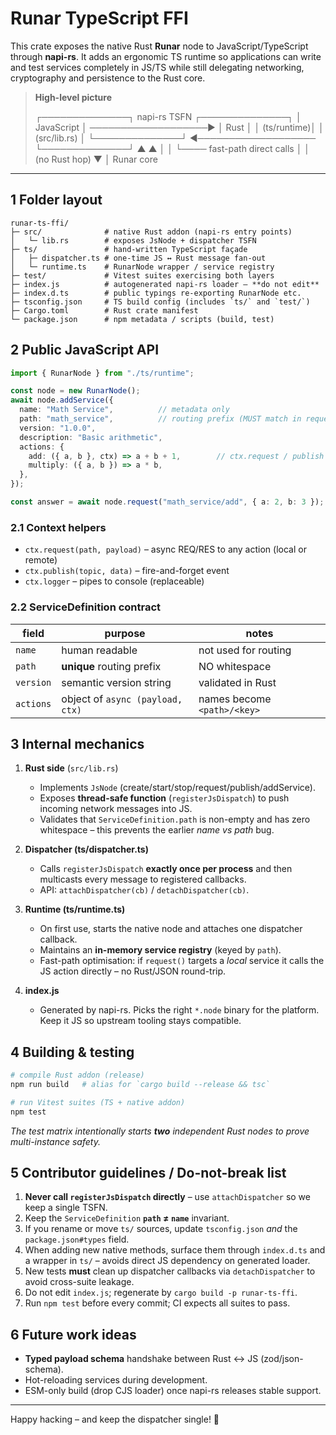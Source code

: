 # Runar TypeScript FFI

This crate exposes the native Rust **Runar** node to JavaScript/TypeScript
through **napi-rs**. It adds an ergonomic TS runtime so applications can write
and test services completely in JS/TS while still delegating networking,
cryptography and persistence to the Rust core.

> **High-level picture**
>
> ┌──────────────┐      napi-rs TSFN       ┌──────────────┐
> │  JavaScript  │  ───────────────────▶  │    Rust      │
> │  (ts/runtime)│                         │ (src/lib.rs) │
> └──────────────┘  ◀───────────────────  └──────────────┘
>         ▲  ▲                                       │
>         │  └──── fast-path direct calls            │
>         │        (no Rust hop)                     ▼
>         │                                   Runar core  

---

## 1  Folder layout

```
runar-ts-ffi/
├─ src/              # native Rust addon (napi-rs entry points)
│   └─ lib.rs        # exposes JsNode + dispatcher TSFN
├─ ts/               # hand-written TypeScript façade
│   ├─ dispatcher.ts # one-time JS ↔︎ Rust message fan-out
│   └─ runtime.ts    # RunarNode wrapper / service registry
├─ test/             # Vitest suites exercising both layers
├─ index.js          # autogenerated napi-rs loader – **do not edit**
├─ index.d.ts        # public typings re-exporting RunarNode etc.
├─ tsconfig.json     # TS build config (includes `ts/` and `test/`)
├─ Cargo.toml        # Rust crate manifest
└─ package.json      # npm metadata / scripts (build, test)
```


## 2  Public JavaScript API

```ts
import { RunarNode } from "./ts/runtime";

const node = new RunarNode();
await node.addService({
  name: "Math Service",          // metadata only
  path: "math_service",          // routing prefix (MUST match in requests)
  version: "1.0.0",
  description: "Basic arithmetic",
  actions: {
    add: ({ a, b }, ctx) => a + b + 1,        // ctx.request / publish / logger
    multiply: ({ a, b }) => a * b,
  },
});

const answer = await node.request("math_service/add", { a: 2, b: 3 });
```

### 2.1  Context helpers
* `ctx.request(path, payload)` – async REQ/RES to any action (local or remote)
* `ctx.publish(topic, data)`   – fire-and-forget event
* `ctx.logger`                – pipes to console (replaceable)

### 2.2  ServiceDefinition contract
| field     | purpose | notes |
|-----------|---------|-------|
| `name`    | human readable | not used for routing |
| `path`    | **unique** routing prefix | NO whitespace |
| `version` | semantic version string | validated in Rust |
| `actions` | object of `async (payload, ctx)` | names become `<path>/<key>` |


## 3  Internal mechanics

1. **Rust side** (`src/lib.rs`)
   * Implements `JsNode` (create/start/stop/request/publish/addService).
   * Exposes **thread-safe function** (`registerJsDispatch`) to push
     incoming network messages into JS.
   * Validates that `ServiceDefinition.path` is non-empty and has zero
     whitespace – this prevents the earlier *name vs path* bug.

2. **Dispatcher (ts/dispatcher.ts)**
   * Calls `registerJsDispatch` **exactly once per process** and then
     multicasts every message to registered callbacks.
   * API: `attachDispatcher(cb)` / `detachDispatcher(cb)`.

3. **Runtime (ts/runtime.ts)**
   * On first use, starts the native node and attaches one dispatcher
     callback.
   * Maintains an **in-memory service registry** (keyed by `path`).
   * Fast-path optimisation: if `request()` targets a *local* service it
     calls the JS action directly – no Rust/JSON round-trip.

4. **index.js**
   * Generated by napi-rs. Picks the right `*.node` binary for the
     platform.  Keep it JS so upstream tooling stays compatible.


## 4  Building & testing

```bash
# compile Rust addon (release)
npm run build   # alias for `cargo build --release && tsc`

# run Vitest suites (TS + native addon)
npm test
```

*The test matrix intentionally starts **two** independent Rust nodes to
prove multi-instance safety.*


## 5  Contributor guidelines / Do-not-break list

1. **Never call `registerJsDispatch` directly** – use
   `attachDispatcher` so we keep a single TSFN.
2. Keep the `ServiceDefinition` **`path` ≠ `name`** invariant.
3. If you rename or move `ts/` sources, update `tsconfig.json` *and* the
   `package.json#types` field.
4. When adding new native methods, surface them through `index.d.ts` and
   a wrapper in `ts/` – avoids direct JS dependency on generated loader.
5. New tests **must** clean up dispatcher callbacks via `detachDispatcher`
   to avoid cross-suite leakage.
6. Do not edit `index.js`; regenerate by `cargo build -p runar-ts-ffi`.
7. Run `npm test` before every commit; CI expects all suites to pass.


## 6  Future work ideas
* **Typed payload schema** handshake between Rust ↔︎ JS (zod/json-schema).
* Hot-reloading services during development.
* ESM-only build (drop CJS loader) once napi-rs releases stable support.

---
Happy hacking – and keep the dispatcher single! 🎉 